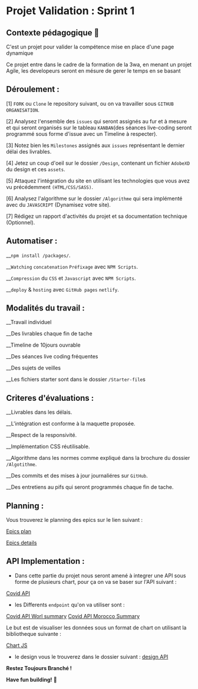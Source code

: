 # Projet Validation :  Sprint 1 

## Contexte pédagogique  👋

C'est un projet pour valider la compétence mise en place d'une page dynamique

Ce projet entre dans le cadre de la formation de la 3wa, en menant un projet Agile, les developeurs seront en mésure de gerer le temps en se basant


## Déroulement : 


[1] `FORK` ou `Clone` le repository suivant, ou on va travailler sous `GITHUB ORGANISATION`.

[2] Analysez l'ensemble des `issues` qui seront assignés au fur et à mesure et qui seront organisés sur le tableau `KANBAN`(des séances
    live-coding seront programmé sous forme d'issue avec un Timeline à respecter).

[3] Notez bien les `Milestones` assignés aux `issues` représentant le dernier délai des livrables.  

[4] Jetez un coup d'oeil sur le dossier `/Design`, contenant un fichier `AdobeXD` du design et ces `assets`. 

[5] Attaquez l'intégration du site en utilisant les technologies que vous avez vu précédemment `(HTML/CSS/SASS)`.


[6] Analysez l'algorithme sur le dossier `/Algorithme` qui sera implémenté avec du  `JAVASCRIPT` (Dynamisez votre site).


[7] Rédigez un rapport d'activités du projet et sa documentation technique (Optionnel). 

## Automatiser : 

__`npm install /packages/`.

__`Watching` `concatenation` `Préfixage`  avec `NPM Scripts`. 

__`Compression` du `CSS` et `Javascript` avec `NPM Scripts`.

__`deploy` & `hosting` avec `GitHub pages` `netlify`. 


## Modalités du travail :

__Travail individuel 

__Des livrables chaque fin de tache

__Timeline de 10jours ouvrable

__Des séances live coding fréquentes

__Des sujets de veilles

__Les fichiers starter sont dans le dossier `/Starter-file`s


## Criteres d'évaluations  :

__Livrables dans les délais.

__L'intégration est conforme à la maquette proposée.

__Respect de la responsivité.

__Implémentation CSS réutilisable. 

__Algorithme dans les normes comme expliqué dans la brochure du dossier `/Algotithme`.

__Des commits et des mises à jour journaliéres sur `GitHub`.

__Des entretiens au pifs qui seront programmés chaque fin de tache.

## Planning : 

Vous trouverez le planning des epics sur le lien suivant : 

[Epics plan](https://github.com/tijaniabdellatif/Covid-Tracker/projects/1)

[Epics details](https://github.com/tijaniabdellatif/Covid-Tracker/issues)


## API Implementation : 

- Dans cette partie du projet nous seront amené à integrer une API sous forme de plusieurs chart, pour ça on va se baser sur l'API suivant : 

[Covid API](https://api.covid19api.com/)

- les Differents `endpoint` qu'on va utiliser sont : 

[Covid API Worl summary](https://api.covid19api.com/summary)
[Covid API Morocco Summary](https://api.covid19api.com/dayone/country/morocco/status/confirmed)

Le but est de visualiser les données sous un format de chart on utilisant la bibliotheque suivante : 

[Chart JS](https://www.chartjs.org/)

- le design vous le trouverez dans le dossier suivant : [design API](https://github.com/tijaniabdellatif/Covid-Tracker/tree/main/Design_API)


**Restez Toujours Branché !**

**Have fun building!** 🚀
